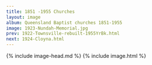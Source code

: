 ```yaml
---
title: 1851 -1955 Churches
layout: image
album: Queensland Baptist churches 1851-1955
image: 1923-Nundah-Memorial.jpg
prev: 1922-Townsville-rebuilt-1955YrBk.html
next: 1924-Cloyna.html
---
```

 {% include image-head.md %}
{% include image.html %}